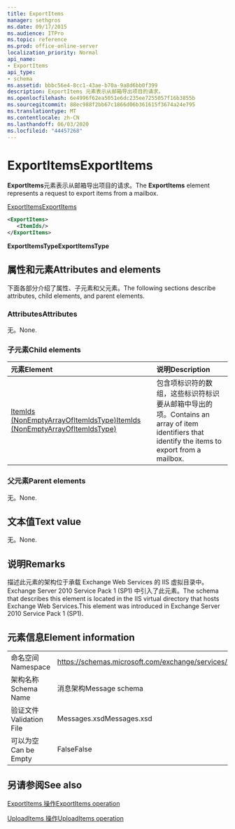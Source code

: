 ```yaml
---
title: ExportItems
manager: sethgros
ms.date: 09/17/2015
ms.audience: ITPro
ms.topic: reference
ms.prod: office-online-server
localization_priority: Normal
api_name:
- ExportItems
api_type:
- schema
ms.assetid: bbbc56e4-8cc1-43ae-b70a-9a8d6bb0f399
description: ExportItems 元素表示从邮箱导出项目的请求。
ms.openlocfilehash: 6e4996f62ea5051e6dc235ee7255057f16b3855b
ms.sourcegitcommit: 88ec988f2bb67c1866d06b361615f3674a24e795
ms.translationtype: MT
ms.contentlocale: zh-CN
ms.lasthandoff: 06/03/2020
ms.locfileid: "44457268"
---
```

# <a name="exportitems"></a><span data-ttu-id="6ebbb-103">ExportItems</span><span class="sxs-lookup"><span data-stu-id="6ebbb-103">ExportItems</span></span>

<span data-ttu-id="6ebbb-104">**ExportItems**元素表示从邮箱导出项目的请求。</span><span class="sxs-lookup"><span data-stu-id="6ebbb-104">The **ExportItems** element represents a request to export items from a mailbox.</span></span> 
  
[<span data-ttu-id="6ebbb-105">ExportItems</span><span class="sxs-lookup"><span data-stu-id="6ebbb-105">ExportItems</span></span>](exportitems.md)
  
```XML
<ExportItems>
   <ItemIds/>
</ExportItems>
```

 <span data-ttu-id="6ebbb-106">**ExportItemsType**</span><span class="sxs-lookup"><span data-stu-id="6ebbb-106">**ExportItemsType**</span></span>
## <a name="attributes-and-elements"></a><span data-ttu-id="6ebbb-107">属性和元素</span><span class="sxs-lookup"><span data-stu-id="6ebbb-107">Attributes and elements</span></span>

<span data-ttu-id="6ebbb-108">下面各部分介绍了属性、子元素和父元素。</span><span class="sxs-lookup"><span data-stu-id="6ebbb-108">The following sections describe attributes, child elements, and parent elements.</span></span>
  
### <a name="attributes"></a><span data-ttu-id="6ebbb-109">Attributes</span><span class="sxs-lookup"><span data-stu-id="6ebbb-109">Attributes</span></span>

<span data-ttu-id="6ebbb-110">无。</span><span class="sxs-lookup"><span data-stu-id="6ebbb-110">None.</span></span>
  
### <a name="child-elements"></a><span data-ttu-id="6ebbb-111">子元素</span><span class="sxs-lookup"><span data-stu-id="6ebbb-111">Child elements</span></span>

|<span data-ttu-id="6ebbb-112">**元素**</span><span class="sxs-lookup"><span data-stu-id="6ebbb-112">**Element**</span></span>|<span data-ttu-id="6ebbb-113">**说明**</span><span class="sxs-lookup"><span data-stu-id="6ebbb-113">**Description**</span></span>|
|:-----|:-----|
|[<span data-ttu-id="6ebbb-114">ItemIds (NonEmptyArrayOfItemIdsType)</span><span class="sxs-lookup"><span data-stu-id="6ebbb-114">ItemIds (NonEmptyArrayOfItemIdsType)</span></span>](itemids-nonemptyarrayofitemidstype.md) <br/> |<span data-ttu-id="6ebbb-115">包含项标识符的数组，这些标识符标识要从邮箱中导出的项。</span><span class="sxs-lookup"><span data-stu-id="6ebbb-115">Contains an array of item identifiers that identify the items to export from a mailbox.</span></span>  <br/> |
   
### <a name="parent-elements"></a><span data-ttu-id="6ebbb-116">父元素</span><span class="sxs-lookup"><span data-stu-id="6ebbb-116">Parent elements</span></span>

<span data-ttu-id="6ebbb-117">无。</span><span class="sxs-lookup"><span data-stu-id="6ebbb-117">None.</span></span>
  
## <a name="text-value"></a><span data-ttu-id="6ebbb-118">文本值</span><span class="sxs-lookup"><span data-stu-id="6ebbb-118">Text value</span></span>

<span data-ttu-id="6ebbb-119">无。</span><span class="sxs-lookup"><span data-stu-id="6ebbb-119">None.</span></span>
  
## <a name="remarks"></a><span data-ttu-id="6ebbb-120">说明</span><span class="sxs-lookup"><span data-stu-id="6ebbb-120">Remarks</span></span>

<span data-ttu-id="6ebbb-121">描述此元素的架构位于承载 Exchange Web Services 的 IIS 虚拟目录中。Exchange Server 2010 Service Pack 1 (SP1) 中引入了此元素。</span><span class="sxs-lookup"><span data-stu-id="6ebbb-121">The schema that describes this element is located in the IIS virtual directory that hosts Exchange Web Services.This element was introduced in Exchange Server 2010 Service Pack 1 (SP1).</span></span>
  
## <a name="element-information"></a><span data-ttu-id="6ebbb-122">元素信息</span><span class="sxs-lookup"><span data-stu-id="6ebbb-122">Element information</span></span>

|||
|:-----|:-----|
|<span data-ttu-id="6ebbb-123">命名空间</span><span class="sxs-lookup"><span data-stu-id="6ebbb-123">Namespace</span></span>  <br/> |https://schemas.microsoft.com/exchange/services/2006/messages  <br/> |
|<span data-ttu-id="6ebbb-124">架构名称</span><span class="sxs-lookup"><span data-stu-id="6ebbb-124">Schema Name</span></span>  <br/> |<span data-ttu-id="6ebbb-125">消息架构</span><span class="sxs-lookup"><span data-stu-id="6ebbb-125">Message schema</span></span>  <br/> |
|<span data-ttu-id="6ebbb-126">验证文件</span><span class="sxs-lookup"><span data-stu-id="6ebbb-126">Validation File</span></span>  <br/> |<span data-ttu-id="6ebbb-127">Messages.xsd</span><span class="sxs-lookup"><span data-stu-id="6ebbb-127">Messages.xsd</span></span>  <br/> |
|<span data-ttu-id="6ebbb-128">可以为空</span><span class="sxs-lookup"><span data-stu-id="6ebbb-128">Can be Empty</span></span>  <br/> |<span data-ttu-id="6ebbb-129">False</span><span class="sxs-lookup"><span data-stu-id="6ebbb-129">False</span></span>  <br/> |
   
## <a name="see-also"></a><span data-ttu-id="6ebbb-130">另请参阅</span><span class="sxs-lookup"><span data-stu-id="6ebbb-130">See also</span></span>



[<span data-ttu-id="6ebbb-131">ExportItems 操作</span><span class="sxs-lookup"><span data-stu-id="6ebbb-131">ExportItems operation</span></span>](exportitems-operation.md)
  
[<span data-ttu-id="6ebbb-132">UploadItems 操作</span><span class="sxs-lookup"><span data-stu-id="6ebbb-132">UploadItems operation</span></span>](uploaditems-operation.md)

